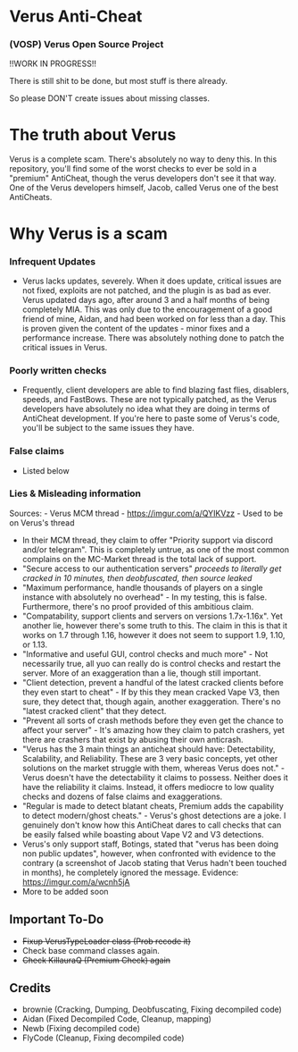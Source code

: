 # Verus Anti-Cheat
### (VOSP) Verus Open Source Project

!!WORK IN PROGRESS!!

There is still shit to be done, but most stuff is there already.

So please DON'T create issues about missing classes.


# The truth about Verus

Verus is a complete scam. There's absolutely no way to deny this. In this repository, you'll find some of the worst checks to ever be sold in a "premium" AntiCheat, though the verus developers don't see it that way. One of the Verus developers himself, Jacob, called Verus one of the best AntiCheats.

# Why Verus is a scam

### Infrequent Updates
  - Verus lacks updates, severely. When it does update, critical issues are not fixed, exploits are not patched, and the plugin is as bad as ever. Verus updated days ago, after around 3 and a half months of being completely MIA. This was only due to the encouragement of a good friend of mine, Aidan, and had been worked on for less than a day. This is proven given the content of the updates - minor fixes and a performance increase. There was absolutely nothing done to patch the critical issues in Verus.

### Poorly written checks
  - Frequently, client developers are able to find blazing fast flies, disablers, speeds, and FastBows. These are not typically patched, as the Verus developers have absolutely no idea what they are doing in terms of AntiCheat development. If you're here to paste some of Verus's code, you'll be subject to the same issues they have.

### False claims
  - Listed below
 
### Lies & Misleading information

  Sources:
    - Verus MCM thread
    - https://imgur.com/a/QYIKVzz - Used to be on Verus's thread

  - In their MCM thread, they claim to offer "Priority support via discord and/or telegram". This is completely untrue, as one of the most common complains on the MC-Market thread is the total lack of support.
  - "Secure access to our authentication servers" *proceeds to literally get cracked in 10 minutes, then deobfuscated, then source leaked*
  - "Maximum performance, handle thousands of players on a single instance with absolutely no overhead" - In my testing, this is false. Furthermore, there's no proof provided of this ambitious claim.
  - "Compatability, support clients and servers on versions 1.7x-1.16x". Yet another lie, however there's some truth to this. The claim in this is that it works on 1.7 through 1.16, however it does not seem to support 1.9, 1.10, or 1.13. 
  - "Informative and useful GUI, control checks and much more" - Not necessarily true, all yuo can really do is control checks and restart the server. More of an exaggeration than a lie, though still important.
  - "Client detection, prevent a handful of the latest cracked clients before they even start to cheat" - If by this they mean cracked Vape V3, then sure, they detect that, though again, another exaggeration. There's no "latest cracked client" that they detect.
  - "Prevent all sorts of crash methods before they even get the chance to affect your server" - It's amazing how they claim to patch crashers, yet there are crashers that exist by abusing their own anticrash.
  - "Verus has the 3 main things an anticheat should have: Detectability, Scalability, and Reliability. These are 3 very basic concepts, yet other solutions on the market struggle with them, whereas Verus does not." - Verus doesn't have the detectability it claims to possess. Neither does it have the reliability it claims. Instead, it offers mediocre to low quality checks and dozens of false claims and exaggerations.
  - "Regular is made to detect blatant cheats, Premium adds the capability to detect modern/ghost cheats." - Verus's ghost detections are a joke. I genuinely don't know how this AntiCheat dares to call checks that can be easily falsed while boasting about Vape V2 and V3 detections.
  - Verus's only support staff, Botings, stated that "verus has been doing non public updates", however, when confronted with evidence to the contrary (a screenshot of Jacob stating that Verus hadn't been touched in months), he completely ignored the message. Evidence: https://imgur.com/a/wcnh5jA
  - More to be added soon

## Important To-Do
- ~~Fixup VerusTypeLoader class (Prob recode it)~~
- Check base command classes again.
- ~~Check KillauraQ (Premium Check) again~~

## Credits
- brownie (Cracking, Dumping, Deobfuscating, Fixing decompiled code)
- Aidan (Fixed Decompiled Code, Cleanup, mapping)
- Newb (Fixing decompiled code)
- FlyCode (Cleanup, Fixing decompiled code)
